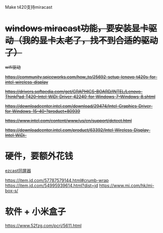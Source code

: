 Make t420支持miracast

# ~~windows miracast功能，要安装显卡驱动（我的显卡太老了，找不到合适的驱动了）~~

~~wifi驱动~~

~~https://community.spiceworks.com/how_to/25692-setup-lenovo-t420s-for-intel-wireless-display~~

~~https://drivers.softpedia.com/get/GRAPHICS-BOARD/INTEL/Lenovo-ThinkPad-T420-Intel-WiDi-Driver-42240-for-Windows-7-Windows-8.shtml~~

~~https://downloadcenter.intel.com/download/29474/Intel-Graphics-Driver-for-Windows-15-40-?product=80939~~

~~https://www.intel.com/content/www/us/en/support/detect.html~~

~~https://downloadcenter.intel.com/product/63392/Intel-Wireless-Display-Intel-WiDi-~~

# 硬件，要额外花钱

[ezcast同屏器](https://world.taobao.com/product/ezcast同屏器.htm)

https://item.jd.com/57787579144.html#crumb-wrap
https://item.jd.com/54995939614.html?dist=jd
https://www.mi.com/hk/mi-box-s/

# 软件 + 小米盒子

https://www.52fzg.com/pcrj/5611.html

